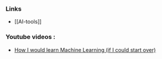 
### Links
- [[AI-tools]]

### Youtube videos :
- [How I would learn Machine Learning (if I could start over)](https://www.youtube.com/watch?v=wtolixa9XTg)
